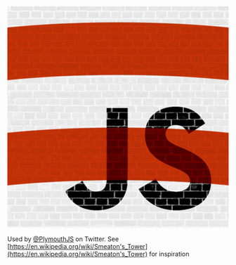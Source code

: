 ![PlymouthJS](PlymouthJS.png)

Used by [@PlymouthJS](https://twitter.com/PlymouthJS) on Twitter.
See [https://en.wikipedia.org/wiki/Smeaton's_Tower](https://en.wikipedia.org/wiki/Smeaton's_Tower) for inspiration